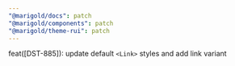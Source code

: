 ```yaml
---
"@marigold/docs": patch
"@marigold/components": patch
"@marigold/theme-rui": patch
---
```


feat([DST-885]): update default `<Link>` styles and add link variant
